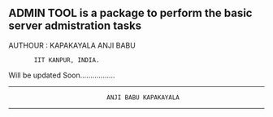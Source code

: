 ##  ADMIN TOOL is a package to perform the basic server admistration tasks
 
 
 AUTHOUR : KAPAKAYALA ANJI BABU
 
           IIT KANPUR, INDIA.
           


Will be updated Soon.................

 
 
 
 
 ---------------------------------------------------------------------------------------
                               ANJI BABU KAPAKAYALA                                     
 ---------------------------------------------------------------------------------------
